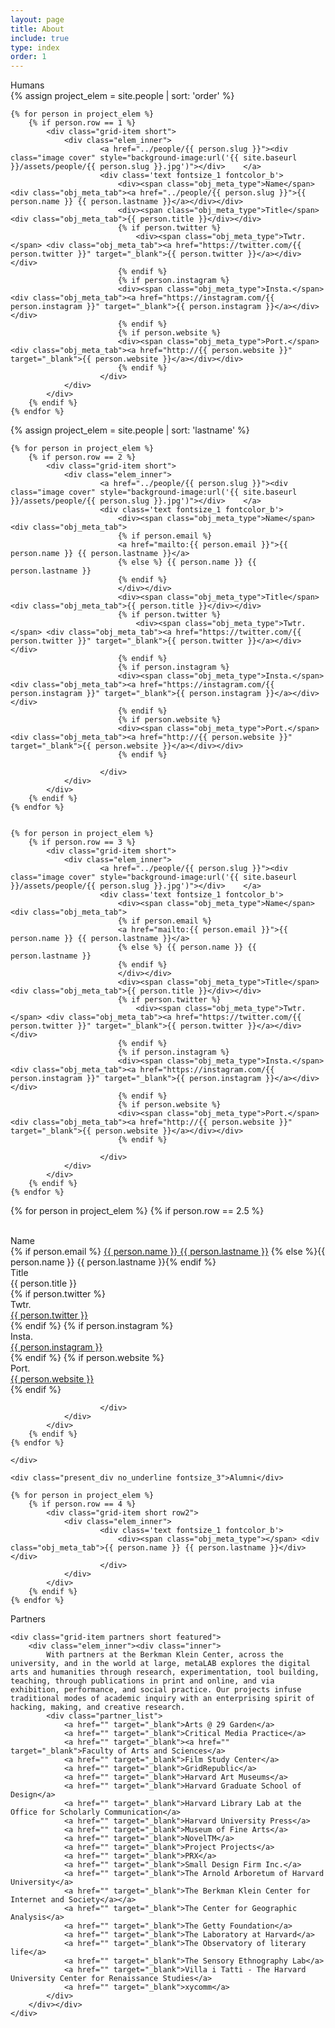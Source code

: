 ```yaml
---
layout: page
title: About
include: true
type: index
order: 1
---
```

<style>
	.about_grid .short{
	}
	.about_grid .short.row2{
		height: 100px;
	}	
	
	.about_sum .elem_inner{
		border: 2px solid red;
		height: 400px!important;
	}
	.about_sum .elem_inner .inner{
		padding: 25px;
	}
	.header_desc span{
		color:red;
	}
	.about_r{
		margin-bottom: 15px;
		font-family: 'Roboto Mono', monospace;
		height: 150px;
	}
	.about_r span{
		color: red;
	}
	.partner_list{
		margin-top: 25px;
	}
	.partner_list a{
		display: block;
	}
	
	.grid-item.partners.short.featured {
    height: 100%;
	}
	
</style>


<div class="present_div fontsize_3">Humans</div>

<div class="grid about_grid">
 {% assign project_elem = site.people | sort: 'order' %}

	{% for person in project_elem %}
		{% if person.row == 1 %}
			<div class="grid-item short">
				<div class="elem_inner">
						<a href="../people/{{ person.slug }}"><div class="image cover" style="background-image:url('{{ site.baseurl }}/assets/people/{{ person.slug }}.jpg')"></div>	</a>	
						<div class='text fontsize_1 fontcolor_b'>
							<div><span class="obj_meta_type">Name</span> <div class="obj_meta_tab"><a href="../people/{{ person.slug }}">{{ person.name }} {{ person.lastname }}</a></div></div>
							<div><span class="obj_meta_type">Title</span> <div class="obj_meta_tab">{{ person.title }}</div></div>
							{% if person.twitter %}
								<div><span class="obj_meta_type">Twtr.</span> <div class="obj_meta_tab"><a href="https://twitter.com/{{ person.twitter }}" target="_blank">{{ person.twitter }}</a></div></div>
							{% endif %}
							{% if person.instagram %}
							<div><span class="obj_meta_type">Insta.</span> <div class="obj_meta_tab"><a href="https://instagram.com/{{ person.instagram }}" target="_blank">{{ person.instagram }}</a></div></div>
							{% endif %}
							{% if person.website %}
							<div><span class="obj_meta_type">Port.</span> <div class="obj_meta_tab"><a href="http://{{ person.website }}" target="_blank">{{ person.website }}</a></div></div>
							{% endif %}							
						</div>
				</div>		
			</div>	
		{% endif %}		
	{% endfor %}

 {% assign project_elem = site.people | sort: 'lastname' %}

	{% for person in project_elem %}
		{% if person.row == 2 %}
			<div class="grid-item short">
				<div class="elem_inner">
						<a href="../people/{{ person.slug }}"><div class="image cover" style="background-image:url('{{ site.baseurl }}/assets/people/{{ person.slug }}.jpg')"></div>	</a>	
						<div class='text fontsize_1 fontcolor_b'>
							<div><span class="obj_meta_type">Name</span> <div class="obj_meta_tab">
							{% if person.email %}
							<a href="mailto:{{ person.email }}">{{ person.name }} {{ person.lastname }}</a>
							{% else %} {{ person.name }} {{ person.lastname }}
							{% endif %}
							</div></div>
							<div><span class="obj_meta_type">Title</span> <div class="obj_meta_tab">{{ person.title }}</div></div>
							{% if person.twitter %}
								<div><span class="obj_meta_type">Twtr.</span> <div class="obj_meta_tab"><a href="https://twitter.com/{{ person.twitter }}" target="_blank">{{ person.twitter }}</a></div></div>
							{% endif %}
							{% if person.instagram %}
							<div><span class="obj_meta_type">Insta.</span> <div class="obj_meta_tab"><a href="https://instagram.com/{{ person.instagram }}" target="_blank">{{ person.instagram }}</a></div></div>
							{% endif %}
							{% if person.website %}
							<div><span class="obj_meta_type">Port.</span> <div class="obj_meta_tab"><a href="http://{{ person.website }}" target="_blank">{{ person.website }}</a></div></div>
							{% endif %}
							
						</div>
				</div>		
			</div>	
		{% endif %}		
	{% endfor %}


	{% for person in project_elem %}
		{% if person.row == 3 %}
			<div class="grid-item short">
				<div class="elem_inner">
						<a href="../people/{{ person.slug }}"><div class="image cover" style="background-image:url('{{ site.baseurl }}/assets/people/{{ person.slug }}.jpg')"></div>	</a>	
						<div class='text fontsize_1 fontcolor_b'>
							<div><span class="obj_meta_type">Name</span> <div class="obj_meta_tab">
							{% if person.email %}
							<a href="mailto:{{ person.email }}">{{ person.name }} {{ person.lastname }}</a>
							{% else %} {{ person.name }} {{ person.lastname }}
							{% endif %}
							</div></div>
							<div><span class="obj_meta_type">Title</span> <div class="obj_meta_tab">{{ person.title }}</div></div>
							{% if person.twitter %}
								<div><span class="obj_meta_type">Twtr.</span> <div class="obj_meta_tab"><a href="https://twitter.com/{{ person.twitter }}" target="_blank">{{ person.twitter }}</a></div></div>
							{% endif %}
							{% if person.instagram %}
							<div><span class="obj_meta_type">Insta.</span> <div class="obj_meta_tab"><a href="https://instagram.com/{{ person.instagram }}" target="_blank">{{ person.instagram }}</a></div></div>
							{% endif %}
							{% if person.website %}
							<div><span class="obj_meta_type">Port.</span> <div class="obj_meta_tab"><a href="http://{{ person.website }}" target="_blank">{{ person.website }}</a></div></div>
							{% endif %}
							
						</div>
				</div>		
			</div>	
		{% endif %}		
	{% endfor %}

{% for person in project_elem %}
		{% if person.row == 2.5 %}
			<div class="grid-item short row2">
				<div class="elem_inner">	
						<div class='text fontsize_1 fontcolor_b'>
							<div><span class="obj_meta_type">Name</span> <div class="obj_meta_tab">
								{% if person.email %}
								<a href="mailto:{{ person.email }}">{{ person.name }} {{ person.lastname }}</a>
								{% else %}{{ person.name }} {{ person.lastname }}{% endif %}
								</div></div>
							<div><span class="obj_meta_type">Title</span> <div class="obj_meta_tab">{{ person.title }}</div></div>
							{% if person.twitter %}
								<div><span class="obj_meta_type">Twtr.</span> <div class="obj_meta_tab"><a href="https://twitter.com/{{ person.twitter }}" target="_blank">{{ person.twitter }}</a></div></div>
							{% endif %}
							{% if person.instagram %}
							<div><span class="obj_meta_type">Insta.</span> <div class="obj_meta_tab"><a href="https://instagram.com/{{ person.instagram }}" target="_blank">{{ person.instagram }}</a></div></div>
							{% endif %}
							{% if person.website %}
							<div><span class="obj_meta_type">Port.</span> <div class="obj_meta_tab"><a href="http://{{ person.website }}" target="_blank">{{ person.website }}</a></div></div>
							{% endif %}
							
						</div>
				</div>		
			</div>	
		{% endif %}		
	{% endfor %}

	</div>

<div class="grid about_grid">
	
	<div class="present_div no_underline fontsize_3">Alumni</div>

	{% for person in project_elem %}
		{% if person.row == 4 %}
			<div class="grid-item short row2">
				<div class="elem_inner">
						<div class='text fontsize_1 fontcolor_b'>
							<div><span class="obj_meta_type"></span> <div class="obj_meta_tab">{{ person.name }} {{ person.lastname }}</div></div>
						</div>
				</div>		
			</div>	
		{% endif %}
	{% endfor %}

</div>

<div class="present_div fontsize_3">Partners</div>
<div class="grid about_grid">

	<div class="grid-item partners short featured">
		<div class="elem_inner"><div class="inner">
			With partners at the Berkman Klein Center, across the university, and in the world at large, metaLAB explores the digital arts and humanities through research, experimentation, tool building, teaching, through publications in print and online, and via exhibition, performance, and social practice. Our projects infuse traditional modes of academic inquiry with an enterprising spirit of hacking, making, and creative research.
			<div class="partner_list">
				<a href="" target="_blank">Arts @ 29 Garden</a>
				<a href="" target="_blank">Critical Media Practice</a>
				<a href="" target="_blank"><a href="" target="_blank">Faculty of Arts and Sciences</a>
				<a href="" target="_blank">Film Study Center</a>
				<a href="" target="_blank">GridRepublic</a>
				<a href="" target="_blank">Harvard Art Museums</a>
				<a href="" target="_blank">Harvard Graduate School of Design</a>
				<a href="" target="_blank">Harvard Library Lab at the Office for Scholarly Communication</a>
				<a href="" target="_blank">Harvard University Press</a>
				<a href="" target="_blank">Museum of Fine Arts</a>
				<a href="" target="_blank">NovelTM</a>
				<a href="" target="_blank">Project Projects</a>
				<a href="" target="_blank">PRX</a>
				<a href="" target="_blank">Small Design Firm Inc.</a>
				<a href="" target="_blank">The Arnold Arboretum of Harvard University</a>
				<a href="" target="_blank">The Berkman Klein Center for Internet and Society</a></a>
				<a href="" target="_blank">The Center for Geographic Analysis</a>
				<a href="" target="_blank">The Getty Foundation</a>
				<a href="" target="_blank">The Laboratory at Harvard</a>
				<a href="" target="_blank">The Observatory of literary life</a>
				<a href="" target="_blank">The Sensory Ethnography Lab</a>
				<a href="" target="_blank">Villa i Tatti - The Harvard University Center for Renaissance Studies</a>
				<a href="" target="_blank">xycomm</a>
			</div>
		</div></div>		
	</div>

</div>